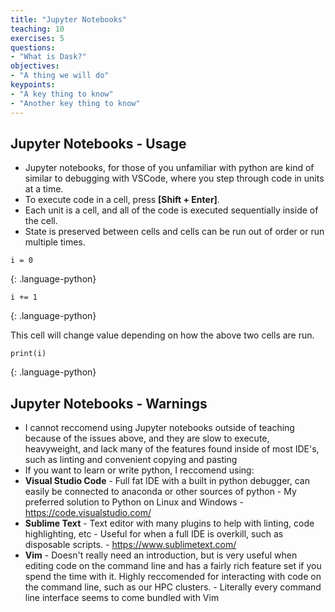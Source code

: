 ```yaml
---
title: "Jupyter Notebooks"
teaching: 10
exercises: 5
questions:
- "What is Dask?"
objectives:
- "A thing we will do"
keypoints:
- "A key thing to know"
- "Another key thing to know"
---
```


## Jupyter Notebooks - Usage

* Jupyter notebooks, for those of you unfamiliar with python are kind of similar to debugging with VSCode, where you step through code in units at a time.
* To execute code in a cell, press **[Shift + Enter]**.
* Each unit is a cell, and all of the code is executed sequentially inside of the cell.
* State is preserved between cells and cells can be run out of order or run multiple times.

~~~
i = 0
~~~
{: .language-python}

~~~
i += 1
~~~
{: .language-python}

This cell will change value depending on how the above two cells are run.

~~~
print(i)
~~~
{: .language-python}

## Jupyter Notebooks - Warnings

* I cannot reccomend using Jupyter notebooks outside of teaching because of the issues above, and they are slow to execute, heavyweight, and lack many of the features found inside of most IDE's, such as linting and convenient copying and pasting
* If you want to learn or write python, I reccomend using:
* **Visual Studio Code** - Full fat IDE with a built in python debugger, can easily be connected to anaconda or other sources of python - My preferred solution to Python on Linux and Windows - https://code.visualstudio.com/
* **Sublime Text** - Text editor with many plugins to help with linting, code highlighting, etc - Useful for when a full IDE is overkill, such as disposable scripts. - https://www.sublimetext.com/
* **Vim** - Doesn't really need an introduction, but is very useful when editing code on the command line and has a fairly rich feature set if you spend the time with it. Highly reccomended for interacting with code on the command line, such as our HPC clusters. - Literally every command line interface seems to come bundled with Vim
